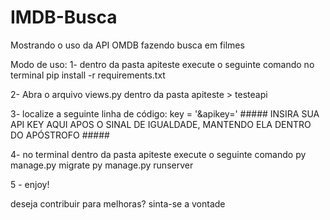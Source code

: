 # IMDB-Busca
Mostrando o uso da API OMDB fazendo busca em filmes

Modo de uso:
1- dentro da pasta apiteste execute o seguinte comando no terminal
    pip install -r requirements.txt

2- Abra o arquivo views.py dentro da pasta apiteste > testeapi

3- localize a seguinte linha de código: 
key = '&apikey='  ##### INSIRA SUA API KEY AQUI APOS O SINAL DE IGUALDADE, MANTENDO ELA DENTRO DO APÓSTROFO #####

4- no terminal dentro da pasta apiteste execute o seguinte comando
    py manage.py migrate
    py manage.py runserver

5 - enjoy!



deseja contribuir para melhoras? sinta-se a vontade
